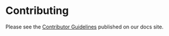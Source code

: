 # Contributing

Please see the [Contributor Guidelines](https://www.sumologic.com/help/docs/contributing/) published on our docs site.
